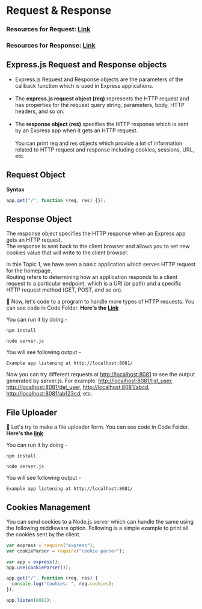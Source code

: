 # Request & Response

### Resources for Request: [Link](https://www.javatpoint.com/expressjs-request#:~:text=js%20Request%20Object-,Express.,HTTP%20headers%2C%20and%20so%20on.)

### Resources for Response: [Link](https://www.javatpoint.com/expressjs-response)

## Express.js Request and Response objects

- Express.js Request and Response objects are the parameters of the callback function which is used in Express applications.<br /><br />
- The **express.js request object (req)** represents the HTTP request and has properties for the request query string, parameters, body, HTTP headers, and so on.<br /><br />
- The **response object (res)** specifies the HTTP response which is sent by an Express app when it gets an HTTP request.<br /><br />
  You can print req and res objects which provide a lot of information related to HTTP request and response including cookies, sessions, URL, etc.<br />

## Request Object

**Syntax**

```javascript
app.get("/", function (req, res) {});
```

## Response Object

The response object specifies the HTTP response when an Express app gets an HTTP request.<br /> The response is sent back to the client browser and allows you to set new cookies value that will write to the client browser.

In thie Topic 1, we have seen a basic application which serves HTTP request for the homepage. <br />
Routing refers to determining how an application responds to a client request to a particular endpoint, which is a URI (or path) and a specific HTTP request method (GET, POST, and so on).

📁 Now, let's code to a program to handle more types of HTTP requests. You can see code in Code Folder. **Here's the [Link](https://github.com/iampavangandhi/TheNodeCourse/tree/master/03%20Expressjs/Topic2/Code/Http%20Requests)**

You can run it by doing -

```
npm install

node server.js
```

You will see following output -

```
Example app listening at http://localhost:8081/
```

Now you can try different requests at [http://localhost:8081](http://localhost:8081) to see the output generated by server.js. For example. [http://localhost:8081/list_user](http://localhost:8081/list_user), [http://localhost:8081/del_user](http://localhost:8081/del_user), [http://localhost:8081/abcd](http://localhost:8081/abcd), [http://localhost:8081/ab123cd](http://localhost:8081/ab123cd), etc.

## File Uploader

📁 Let's try to make a file uploader form. You can see code in Code Folder. **Here's the [link](https://github.com/iampavangandhi/TheNodeCourse/tree/master/03%20Expressjs/Topic2/Code/File%20Uploader)**

You can run it by doing -

```
npm install

node server.js
```

You will see following output -

```
Example app listening at http://localhost:8081/
```

## Cookies Management

You can send cookies to a Node.js server which can handle the same using the following middleware option. Following is a simple example to print all the cookies sent by the client.

```javascript
var express = require("express");
var cookieParser = require("cookie-parser");

var app = express();
app.use(cookieParser());

app.get("/", function (req, res) {
  console.log("Cookies: ", req.cookies);
});

app.listen(8081);
```
